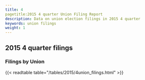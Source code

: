 ```yaml
---
title: 4
pagetitle:2015 4 quarter Union Filing Report
description: Data on union election filings in 2015 4 quarter 
keywords: union filings
weight: 1
---
```


## 2015 4 quarter filings

### Filings by Union
{{< readtable table="/tables/2015/4union_filings.html" >}}

